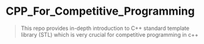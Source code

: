 # CPP_For_Competitive_Programming
> This repo provides in-depth introduction to C++ standard template library (STL) which is very crucial for competitive programming in c++ 
